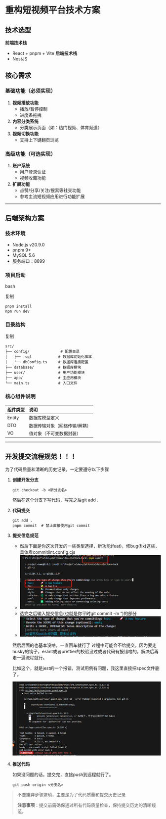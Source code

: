 # 重构短视频平台技术方案

## 技术选型

**前端技术栈**

- React + pnpm + Vite
  **后端技术栈**
- NestJS

## 核心需求

### 基础功能（必须实现）

1. **视频播放功能**
   - 播放/暂停控制
   - 进度条拖拽
2. **内容分类系统**
   - 分类展示页面（如：热门视频、体育频道）
3. **视频切换功能**
   - 支持上下键翻页浏览

### 高级功能（可选实现）

1. **账户系统**
   - 用户登录认证
   - 视频收藏功能
2. **扩展功能**
   - 点赞/分享/关注/搜索等社交功能
   - 参考主流短视频应用进行功能扩展

------

## 后端架构方案

### 技术环境

- Node.js v20.9.0
- pnpm 9+
- MySQL 5.6
- 服务端口：8899

### 项目启动

bash

复制

```
pnpm install
npm run dev
```

### 目录结构

复制

```
src/
├── config/              # 配置目录
│   ├── .sql            # 数据库初始化脚本
│   └── dbConfig.ts     # 数据库连接配置
├── database/           # 数据库模块
├── user/               # 用户功能模块
├── app/                # 主应用模块
└── main.ts             # 入口文件
```

### 核心组件说明

| 组件类型 | 说明                          |
| :------- | :---------------------------- |
| Entity   | 数据库模型定义                |
| DTO      | 数据传输对象（网络传输/解耦） |
| VO       | 值对象（不可变数据封装）      |

------

## 开发提交流程规范！！！

为了代码质量和清晰的历史记录，一定要遵守以下步骤

1. **创建开发分支**

   ```
   git checkout -b <新分支名>
   ```

   然后在这个分支下写代码，写完之后git add .

2. **代码提交**

   ```
   git add .
   pnpm commit  # 禁止直接使用git commit
   ```

3. **提交信息规范**

   - 然后下面是你这次开发的一些类型选择，新功能(feat)，修bug(fix)这些，具体看commitlint.config.cjs
   - <img src="public/img/image.png"/>
   - 选完之后输入提交信息(也就是你平时git commit -m “)的部分
   - <img src="public/img/image4.png"/>

   然后后面的也基本没啥，一直回车就行了
   过程中可能会不给提交，因为要走husky的钩子，eslint或者prettier的校验没过或者代码有报错啥的，解决后再走一遍流程就行。

   比如这个，就是jest的一个报错，测试用例有问题，我这里直接把spec文件删了。

   <img src="public/img/image2.png"/>

4. **推送代码**

   如果没问题的话，提交完，直接push到远程就行了。

   ```
   git push origin <分支名>
   ```

> 不要嫌弃步骤繁琐，主要是为了代码质量和提交历史记录
>
> **注意事项**：提交前需确保通过所有代码质量检查，保持提交历史的清晰规范。
